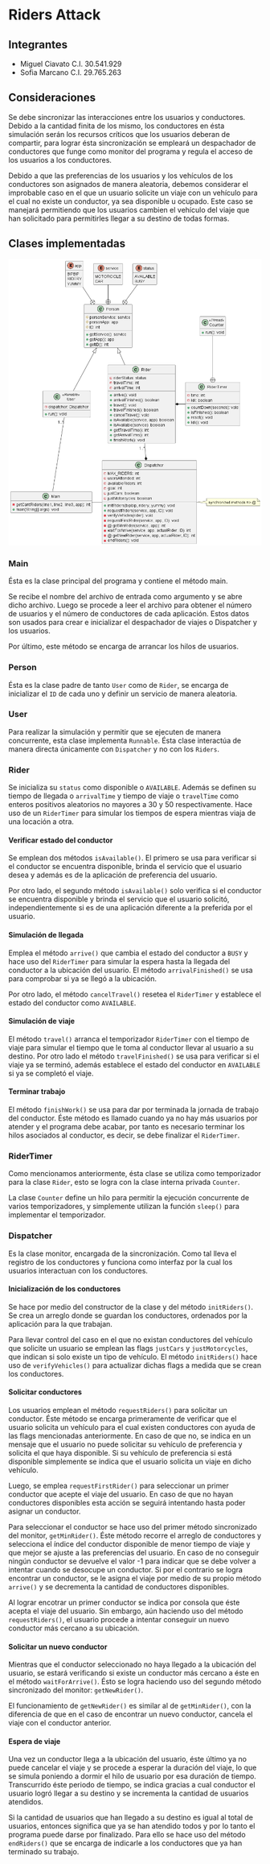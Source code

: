 # Riders Attack

## Integrantes
- Miguel Ciavato C.I. 30.541.929
- Sofia Marcano C.I. 29.765.263

## Consideraciones
Se debe sincronizar las interacciones entre los usuarios y conductores. Debido a la cantidad finita de los mismo, los conductores en ésta simulación serán los recursos críticos que los usuarios deberan de compartir, para lograr ésta sincronización se empleará un despachador de conductores que funge como monitor del programa y regula el acceso de los usuarios a los conductores.

Debido a que las preferencias de los usuarios y los vehículos de los conductores son asignados de manera aleatoria, debemos considerar el improbable caso en el que un usuario solicite un viaje con un vehículo para el cual no existe un conductor, ya sea disponible u ocupado.
Este caso se manejará permitiendo que los usuarios cambien el vehículo del viaje que han solicitado para permitirles llegar a su destino de todas formas.

## Clases implementadas
![Diagrama de Clases](out/docs/ClassDiagram/Riders_attack.png)
### Main
Ésta es la clase principal del programa y contiene el método main.

Se recibe el nombre del archivo de entrada como argumento y se abre dicho archivo. Luego se procede a leer el archivo para obtener el número de usuarios y el número de conductores de cada aplicación. Estos datos son usados para crear e inicializar el despachador de viajes o Dispatcher y los usuarios.

Por último, este método se encarga de arrancar los hilos de usuarios. 

### Person
Ésta es la clase padre de tanto `User` como de `Rider`, se encarga de inicializar el `ID` de cada uno y definir un servicio de manera aleatoria.

### User
Para realizar la simulación y permitir que se ejecuten de manera concurrente, esta clase implementa `Runnable`. Ésta clase interactúa de manera directa únicamente con `Dispatcher` y no con los `Riders`.

### Rider
Se inicializa su `status` como disponible o `AVAILABLE`. Además se definen su tiempo de llegada o `arrivalTime` y tiempo de viaje o `travelTime` como enteros positivos aleatorios no mayores a 30 y 50 respectivamente.
Hace uso de un `RiderTimer` para simular los tiempos de espera mientras viaja de una locación a otra.
#### Verificar estado del conductor
Se emplean dos métodos `isAvailable()`. El primero se usa para verificar si el conductor se encuentra disponible, brinda el servicio que el usuario desea y además es de la aplicación de preferencia del usuario.

Por otro lado, el segundo método `isAvailable()` solo verifica si el conductor se encuentra disponible y brinda el servicio que el usuario solicitó, independientemente si es de una aplicación diferente a la preferida por el usuario.

#### Simulación de llegada
Emplea el método `arrive()` que cambia el estado del conductor a `BUSY` y hace uso del `RiderTimer` para simular la espera hasta la llegada del conductor a la ubicación del usuario. El método `arrivalFinished()` se usa para comprobar si ya se llegó a la ubicación.

Por otro lado, el método `cancelTravel()` resetea el `RiderTimer` y establece el estado del conductor como `AVAILABLE`.

#### Simulación de viaje
El método `travel()` arranca el temporizador `RiderTimer` con el tiempo de viaje para simular el tiempo que le toma al conductor llevar al usuario a su destino. Por otro lado el método `travelFinished()` se usa para verificar si el viaje ya se terminó, además establece el estado del conductor en `AVAILABLE` si ya se completó el viaje.

#### Terminar trabajo
El método `finishWork()` se usa para dar por terminada la jornada de trabajo del conductor. Éste método es llamado cuando ya no hay más usuarios por atender y el programa debe acabar, por tanto es necesario terminar los hilos asociados al conductor, es decir, se debe finalizar el `RiderTimer`.

### RiderTimer
Como mencionamos anteriormente, ésta clase se utiliza como temporizador para la clase `Rider`, esto se logra con la clase interna privada `Counter`. 

La clase `Counter` define un hilo para permitir la ejecución concurrente de varios temporizadores, y simplemente utilizan la función `sleep()` para implementar el temporizador. 

### Dispatcher
Es la clase monitor, encargada de la sincronización.
Como tal lleva el registro de los conductores y funciona como interfaz por la cual los usuarios interactuan con los conductores.

#### Inicialización de los conductores
Se hace por medio del constructor de la clase y del método `initRiders()`. Se crea un arreglo donde se guardan los conductores, ordenados por la aplicación para la que trabajan.

Para llevar control del caso en el que no existan conductores del vehículo que solicite un usuario se emplean las flags `justCars` y `justMotorcycles`, que indican si solo existe un tipo de vehículo. El método `initRiders()` hace uso de `verifyVehicles()` para actualizar dichas flags a medida que se crean los conductores.

#### Solicitar conductores
Los usuarios emplean el método `requestRiders()` para solicitar un conductor. Éste método se encarga primeramente de verificar que el usuario solicita un vehículo para el cual existen conductores con ayuda de las flags mencionadas anteriormente. En caso de que no, se indica en un mensaje que el usuario no puede solicitar su vehículo de preferencia y solicita el que haya disponible. Si su vehículo de preferencia si está disponible simplemente se indica que el usuario solicita un viaje en dicho vehículo.

Luego, se emplea `requestFirstRider()` para seleccionar un primer conductor que acepte el viaje del usuario. En caso de que no hayan conductores disponibles esta acción se seguirá intentando hasta poder asignar un conductor. 

Para seleccionar el conductor se hace uso del primer método sincronizado del monitor, `getMinRider()`. Éste método recorre el arreglo de conductores y selecciona el índice del conductor disponible de menor tiempo de viaje y que mejor se ajuste a las preferencias del usuario. En caso de no conseguir ningún conductor se devuelve el valor -1 para indicar que se debe volver a intentar cuando se desocupe un conductor.
Si por el contrario se logra encontrar un conductor, se le asigna el viaje por medio de su propio método `arrive()` y se decrementa la cantidad de conductores disponibles.

Al lograr encotrar un primer conductor se indica por consola que éste acepta el viaje del usuario. Sin embargo, aún haciendo uso del método `requestRiders()`, el usuario procede a intentar conseguir un nuevo conductor más cercano a su ubicación.

#### Solicitar un nuevo conductor
Mientras que el conductor seleccionado no haya llegado a la ubicación del usuario, se estará verificando si existe un conductor más cercano a éste en el método `waitForArrive()`. Ésto se logra haciendo uso del segundo método sincronizado del monitor: `getNewRider()`.

El funcionamiento de `getNewRider()` es similar al de `getMinRider()`, con la diferencia de que en el caso de encontrar un nuevo conductor, cancela el viaje con el conductor anterior.

#### Espera de viaje
Una vez un conductor llega a la ubicación del usuario, éste último ya no puede cancelar el viaje y se procede a esperar la duración del viaje, lo que se simula poniendo a dormir el hilo de usuario por esa duración de tiempo. Transcurrido éste periodo de tiempo, se indica gracias a cual conductor el usuario logró llegar a su destino y se incrementa la cantidad de usuarios atendidos.

Si la cantidad de usuarios que han llegado a su destino es igual al total de usuarios, entonces significa que ya se han atendido todos y por lo tanto el programa puede darse por finalizado. Para ello se hace uso del método `endRiders()` que se encarga de indicarle a los conductores que ya han terminado su trabajo.

